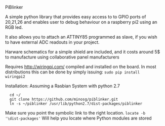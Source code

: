 PiBlinker

A simple python library that provides easy access to to GPIO ports of 20,21,26
and enables user to debug behaviour on a raspberry pi2 using an RGB led.

It also allows you to attach an ATTINY85 programmed as slave, 
if you wish to have external ADC readouts in your project.

Harware schematics for a simple shield are included, and it costs around 5$ to
manufacture using collaborative panel manufacturers 

Requires http://wiringpi.com/ compiled and installed on the board. 
In most distributions this can be done by simply issuing:
    `sudo pip install wiringpi2`

Installation:
Assuming a Rasbian System with python 2.7
```
  cd ~/
  git clone https://github.com/minosg/piblinker.git
  ln -s ~/piblinker /usr/lib/python2.7/dist-packages/piblinker
```
Make sure you point the symbolic link to the right location.
`locate -b '\dist-packages'` Will help you locate where Python modules are stored
